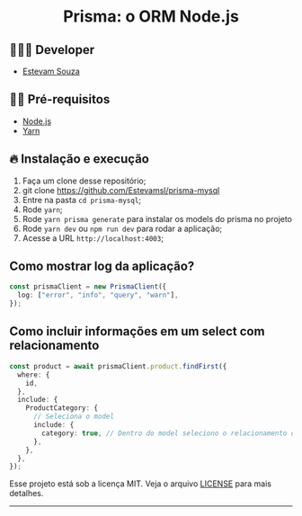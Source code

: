 <h1 align="center">
  <center>Prisma: o ORM Node.js
</center>
</h1>

## 👨🏼‍💻 Developer

- [Estevam Souza](https://www.linkedin.com/in/estevam-souza)

## ✋🏻 Pré-requisitos

- [Node.js](https://nodejs.org/en/)
- [Yarn](classic.yarnpkg.com/en/docs/install)

## 🔥 Instalação e execução

1. Faça um clone desse repositório;
2. git clone https://github.com/Estevamsl/prisma-mysql
3. Entre na pasta `cd prisma-mysql`;
4. Rode `yarn`;
5. Rode `yarn prisma generate` para instalar os models do prisma no projeto
6. Rode `yarn dev` ou `npm run dev` para rodar a aplicação;
7. Acesse a URL `http://localhost:4003`;

## Como mostrar log da aplicação?

```ts
const prismaClient = new PrismaClient({
  log: ["error", "info", "query", "warn"],
});
```

## Como incluir informações em um select com relacionamento

```ts
const product = await prismaClient.product.findFirst({
  where: {
    id,
  },
  include: {
    ProductCategory: {
      // Seleciona o model
      include: {
        category: true, // Dentro do model seleciono o relacionamento que quero trazer completo.
      },
    },
  },
});
```

Esse projeto está sob a licença MIT. Veja o arquivo [LICENSE](LICENSE.md) para mais detalhes.

---
